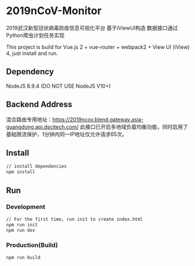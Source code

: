# 2019nCoV-Monitor
2019武汉新型冠状病毒防疫信息可视化平台
基于iViewUI构造 数据接口通过Python爬虫计划任务实现

This project is build for Vue.js 2 + vue-router + webpack2 + View UI (iView) 4, just install and run.

## Dependency
NodeJS 8.9.4 (DO NOT USE NodeJS V10+)

## Backend Address
混合路由专用地址：https://2019ncov.blend.gateway.asia-guangdong.api.dscitech.com/
此接口已开启多地域负载均衡功能，同时启用了基础限流保护，1分钟内同一IP地址仅允许请求65次。

## Install
```bash
// install dependencies
npm install
```
## Run
### Development
```bash
// For the first time, run init to create index.html
npm run init
npm run dev
```
### Production(Build)
```bash
npm run build
```
